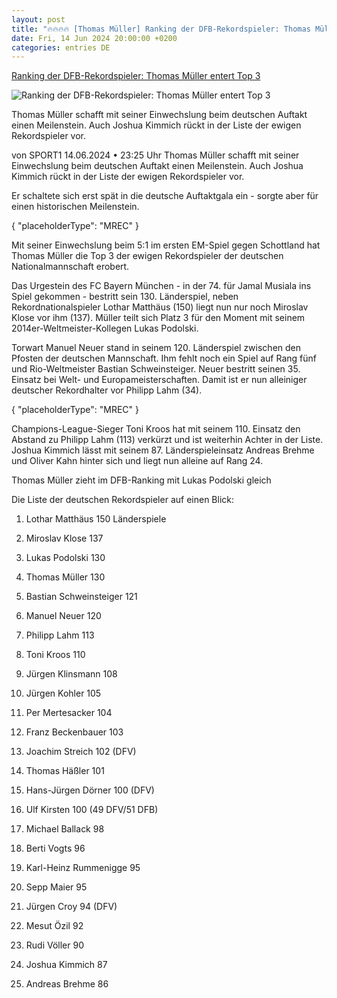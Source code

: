 ```yaml
---
layout: post
title: "🔥🔥🔥🔥 [Thomas Müller] Ranking der DFB-Rekordspieler: Thomas Müller entert Top 3"
date: Fri, 14 Jun 2024 20:00:00 +0200
categories: entries DE
---
```

[Ranking der DFB-Rekordspieler: Thomas Müller entert Top 3](https://www.sport1.de/news/fussball/em/2024/06/ranking-der-dfb-rekordspieler-thomas-muller-entert-top-3)

![Ranking der DFB-Rekordspieler: Thomas Müller entert Top 3](https://reshape.sport1.de/c/t/61c9f58d-bf96-4e05-bd32-83ca9b410438/1200x630)

Thomas Müller schafft mit seiner Einwechslung beim deutschen Auftakt einen Meilenstein. Auch Joshua Kimmich rückt in der Liste der ewigen Rekordspieler vor.

von SPORT1 14.06.2024 • 23:25 Uhr Thomas Müller schafft mit seiner Einwechslung beim deutschen Auftakt einen Meilenstein. Auch Joshua Kimmich rückt in der Liste der ewigen Rekordspieler vor.

Er schaltete sich erst spät in die deutsche Auftaktgala ein - sorgte aber für einen historischen Meilenstein.

{ "placeholderType": "MREC" }

Mit seiner Einwechslung beim 5:1 im ersten EM-Spiel gegen Schottland hat Thomas Müller die Top 3 der ewigen Rekordspieler der deutschen Nationalmannschaft erobert.

Das Urgestein des FC Bayern München - in der 74. für Jamal Musiala ins Spiel gekommen - bestritt sein 130. Länderspiel, neben Rekordnationalspieler Lothar Matthäus (150) liegt nun nur noch Miroslav Klose vor ihm (137). Müller teilt sich Platz 3 für den Moment mit seinem 2014er-Weltmeister-Kollegen Lukas Podolski.

Torwart Manuel Neuer stand in seinem 120. Länderspiel zwischen den Pfosten der deutschen Mannschaft. Ihm fehlt noch ein Spiel auf Rang fünf und Rio-Weltmeister Bastian Schweinsteiger. Neuer bestritt seinen 35. Einsatz bei Welt- und Europameisterschaften. Damit ist er nun alleiniger deutscher Rekordhalter vor Philipp Lahm (34).

{ "placeholderType": "MREC" }

Champions-League-Sieger Toni Kroos hat mit seinem 110. Einsatz den Abstand zu Philipp Lahm (113) verkürzt und ist weiterhin Achter in der Liste. Joshua Kimmich lässt mit seinem 87. Länderspieleinsatz Andreas Brehme und Oliver Kahn hinter sich und liegt nun alleine auf Rang 24.

Thomas Müller zieht im DFB-Ranking mit Lukas Podolski gleich

Die Liste der deutschen Rekordspieler auf einen Blick:

1. Lothar Matthäus 150 Länderspiele

2. Miroslav Klose 137

3. Lukas Podolski 130

3. Thomas Müller 130

5. Bastian Schweinsteiger 121

6. Manuel Neuer 120

7. Philipp Lahm 113

8. Toni Kroos 110

9. Jürgen Klinsmann 108

10. Jürgen Kohler 105

11. Per Mertesacker 104

12. Franz Beckenbauer 103

13. Joachim Streich 102 (DFV)

14. Thomas Häßler 101

15. Hans-Jürgen Dörner 100 (DFV)

15. Ulf Kirsten 100 (49 DFV/51 DFB)

17. Michael Ballack 98

18. Berti Vogts 96

19. Karl-Heinz Rummenigge 95

19. Sepp Maier 95

21. Jürgen Croy 94 (DFV)

22. Mesut Özil 92

23. Rudi Völler 90

24. Joshua Kimmich 87

25. Andreas Brehme 86

